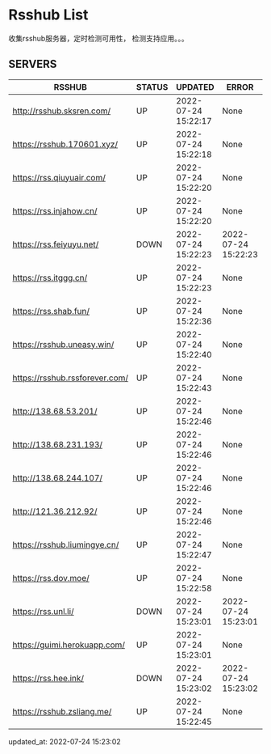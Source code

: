 # Rsshub List

收集rsshub服务器，定时检测可用性， 检测支持应用。。。


## SERVERS

|  RSSHUB   | STATUS  | UPDATED  | ERROR  | TWITTER |  
|  ----  | ----  | ----  | ----  | ---- |  
| http://rsshub.sksren.com/ | UP | 2022-07-24 15:22:17 | None |OK|  
| https://rsshub.170601.xyz/ | UP | 2022-07-24 15:22:18 | None |OK|  
| https://rss.qiuyuair.com/ | UP | 2022-07-24 15:22:20 | None ||  
| https://rss.injahow.cn/ | UP | 2022-07-24 15:22:20 | None ||  
| https://rss.feiyuyu.net/ | DOWN | 2022-07-24 15:22:23 | 2022-07-24 15:22:23 |  
| https://rss.itggg.cn/ | UP | 2022-07-24 15:22:23 | None ||  
| https://rss.shab.fun/ | UP | 2022-07-24 15:22:36 | None |OK|  
| https://rsshub.uneasy.win/ | UP | 2022-07-24 15:22:40 | None |OK|  
| https://rsshub.rssforever.com/ | UP | 2022-07-24 15:22:43 | None |OK|  
| http://138.68.53.201/ | UP | 2022-07-24 15:22:46 | None ||  
| http://138.68.231.193/ | UP | 2022-07-24 15:22:46 | None ||  
| http://138.68.244.107/ | UP | 2022-07-24 15:22:46 | None ||  
| http://121.36.212.92/ | UP | 2022-07-24 15:22:46 | None ||  
| https://rsshub.liumingye.cn/ | UP | 2022-07-24 15:22:47 | None ||  
| https://rss.dov.moe/ | UP | 2022-07-24 15:22:58 | None |OK|  
| https://rss.unl.li/ | DOWN | 2022-07-24 15:23:01 | 2022-07-24 15:23:01 |  
| https://guimi.herokuapp.com/ | UP | 2022-07-24 15:23:01 | None ||  
| https://rss.hee.ink/ | DOWN | 2022-07-24 15:23:02 | 2022-07-24 15:23:02 |  
| https://rsshub.zsliang.me/ | UP | 2022-07-24 15:22:45 | None |OK|  
  

updated_at: 2022-07-24 15:23:02  
